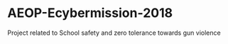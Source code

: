 # AEOP-Ecybermission-2018
Project related to School safety and zero tolerance towards gun violence 

